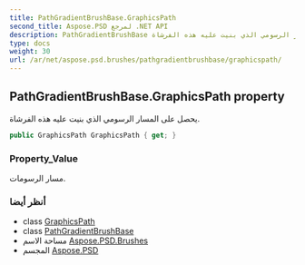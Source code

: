 ```yaml
---
title: PathGradientBrushBase.GraphicsPath
second_title: Aspose.PSD لمرجع .NET API
description: PathGradientBrushBase ملكية. يحصل على المسار الرسومي الذي بنيت عليه هذه الفرشاة.
type: docs
weight: 30
url: /ar/net/aspose.psd.brushes/pathgradientbrushbase/graphicspath/
---
```

## PathGradientBrushBase.GraphicsPath property

يحصل على المسار الرسومي الذي بنيت عليه هذه الفرشاة.

```csharp
public GraphicsPath GraphicsPath { get; }
```

### Property_Value

مسار الرسومات.

### أنظر أيضا

* class [GraphicsPath](../../../aspose.psd/graphicspath/)
* class [PathGradientBrushBase](../)
* مساحة الاسم [Aspose.PSD.Brushes](../../pathgradientbrushbase/)
* المجسم [Aspose.PSD](../../../)


